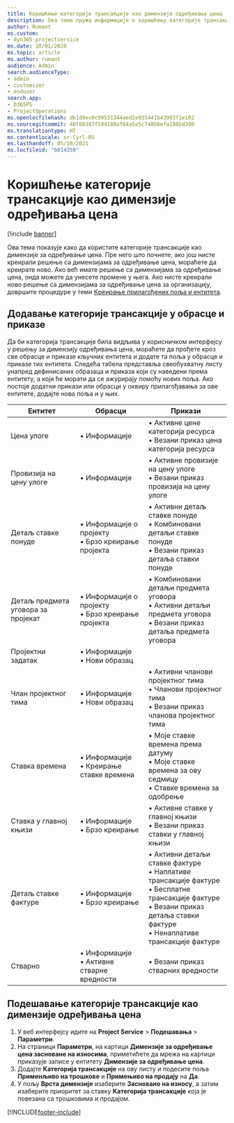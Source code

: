 ```yaml
---
title: Коришћење категорије трансакције као димензије одређивања цена
description: Ова тема пружа информације о коришћењу категорије трансакције као димензије за одређивање цена.
author: Rumant
ms.custom:
- dyn365-projectservice
ms.date: 10/01/2020
ms.topic: article
ms.author: rumant
audience: Admin
search.audienceType:
- admin
- customizer
- enduser
search.app:
- D365PS
- ProjectOperations
ms.openlocfilehash: db1d9ec0c99531344aed2e935441b43993f1e102
ms.sourcegitcommit: 40f68387f594180af64a5e5c748b6efa188bd300
ms.translationtype: HT
ms.contentlocale: sr-Cyrl-RS
ms.lasthandoff: 05/10/2021
ms.locfileid: "6014359"
---
```

# <a name="use-transaction-category-as-a-pricing-dimension"></a>Коришћење категорије трансакције као димензије одређивања цена

[!include [banner](../includes/psa-now-project-operations.md)]

Ова тема показује како да користите категорије трансакције као димензије за одређивање цена. Пре него што почнете, ако још нисте креирали решење са димензијама за одређивање цена, мораћете да креирате ново. Ако већ имате решење са димензијама за одређивање цена, онда можете да унесете промене у њега. Ако нисте креирали ново решење са димензијама за одређивање цена за организацију, довршите процедуре у теми [Креирање прилагођених поља и ентитета](create-custom-fields-entities.md).

## <a name="add-transaction-category-to-forms-and-views"></a>Додавање категорије трансакције у обрасце и приказе
Да би категорија трансакције била видљива у корисничком интерфејсу у решењу за димензију одређивања цена, мораћете да прођете кроз све обрасце и приказе кључних ентитета и додате та поља у обрасце и приказе тих ентитета.
Следећа табела представља свеобухватну листу унапред дефинисаних образаца и приказа који су наведени према ентитету, а који ће морати да се ажурирају помоћу нових поља. Ако постоје додатни прикази или обрасци у оквиру прилагођавања за ове ентитете, додајте нова поља и у њих.

|  Ентитет        | Обрасци     |Прикази        |
| ------------------------------|---------------------------------|----------------------------------|
|  Цена улоге|• Информације |• Активне цене категорија ресурса<br> • Везани приказ цена категорија ресурса|
|  Провизија на цену улоге|• Информације|• Активне провизије на цену улоге<br>• Везани приказ провизија на цену улоге|
|  Детаљ ставке понуде|• Информације о пројекту<br>• Брзо креирање пројекта|• Активни детаљ ставке понуде<br>• Комбиновани детаљи ставке понуде<br>• Везани приказ детаља ставки понуде|
|  Детаљ предмета уговора за пројекат|• Информације о пројекту<br>• Брзо креирање пројекта|• Комбиновани детаљи предмета уговора<br>• Активни детаљи предмета уговора<br>• Везани приказ детаља предмета уговора|
|  Пројектни задатак|• Информације<br>• Нови образац||
|  Члан пројектног тима|• Информације<br>• Нови образац|• Активни чланови пројектног тима<br>• Чланови пројектног тима<br>• Везани приказ чланова пројектног тима|
|  Ставка времена|• Информације<br>• Креирање ставке времена|• Моје ставке времена према датуму<br>• Моје ставке времена за ову седмицу<br>• Ставке времена за одобрење|
|  Ставка у главној књизи|• Информације<br>• Брзо креирање|• Активне ставке у главној књизи<br>• Везани приказ ставки у главној књизи|
|  Детаљ ставке фактуре|• Информације<br>• Брзо креирање|• Активни детаљи ставке фактуре<br>• Наплативе трансакције фактуре<br>• Бесплатне трансакције фактуре<br>• Везани приказ детаља ставки фактуре<br>• Ненаплативе трансакције фактуре|
|  Стварно|• Информације<br>• Активне стварне вредности|• Везани приказ стварних вредности|

## <a name="set-up-transaction-category-as-a-pricing-dimension"></a>Подешавање категорије трансакције као димензије одређивања цена

1. У веб интерфејсу идите на **Project Service** > **Подешавања** > **Параметри**. 
2. На страници **Параметри**, на картици **Димензије за одређивање цена засноване на износима**, приметићете да мрежа на картици приказује записе у ентитету **Димензије за одређивање цена**.
3. Додајте **Категорија трансакције** на ову листу и подесите поља **Применљиво на трошкове** и **Примењиво на продају** на **Да**.
4. У пољу **Врста димензије** изаберите **Засновано на износу**, а затим изаберите приоритет за ставку **Категорија трансакције** која је повезана са трошковима и продајом.


[!INCLUDE[footer-include](../includes/footer-banner.md)]